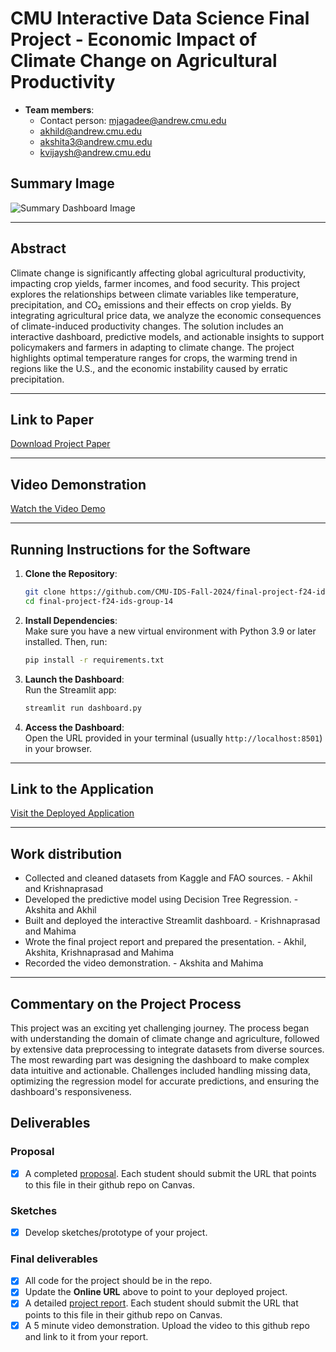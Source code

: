 # CMU Interactive Data Science Final Project - Economic Impact of Climate Change on Agricultural Productivity

* **Team members**:
  * Contact person: mjagadee@andrew.cmu.edu
  * akhild@andrew.cmu.edu
  * akshita3@andrew.cmu.edu
  * kvijaysh@andrew.cmu.edu

## Summary Image
![Summary Dashboard Image](link_to_dashboard_image)

---

## Abstract
Climate change is significantly affecting global agricultural productivity, impacting crop yields, farmer incomes, and food security. This project explores the relationships between climate variables like temperature, precipitation, and CO₂ emissions and their effects on crop yields. By integrating agricultural price data, we analyze the economic consequences of climate-induced productivity changes. The solution includes an interactive dashboard, predictive models, and actionable insights to support policymakers and farmers in adapting to climate change. The project highlights optimal temperature ranges for crops, the warming trend in regions like the U.S., and the economic instability caused by erratic precipitation.

---

## Link to Paper
[Download Project Paper](https://github.com/CMU-IDS-Fall-2024/final-project-f24-ids-group-14/blob/main/Report.md)

---

## Video Demonstration
[Watch the Video Demo](https://drive.google.com/file/d/16m7-kxxpcep9zdES6fj_2sQ3NMhoz9K5/view)

---

## Running Instructions for the Software
1. **Clone the Repository**:  
   ```bash
   git clone https://github.com/CMU-IDS-Fall-2024/final-project-f24-ids-group-14.git
   cd final-project-f24-ids-group-14
   ```

2. **Install Dependencies**:  
   Make sure you have a new virtual environment with Python 3.9 or later installed. Then, run:  
   ```bash
   pip install -r requirements.txt
   ```

3. **Launch the Dashboard**:  
   Run the Streamlit app:  
   ```bash
   streamlit run dashboard.py
   ```

4. **Access the Dashboard**:  
   Open the URL provided in your terminal (usually `http://localhost:8501`) in your browser.

---

## Link to the Application
[Visit the Deployed Application](link_to_dashboard)

---

## Work distribution
  - Collected and cleaned datasets from Kaggle and FAO sources. - Akhil and Krishnaprasad
  - Developed the predictive model using Decision Tree Regression. - Akshita and Akhil
  - Built and deployed the interactive Streamlit dashboard. - Krishnaprasad and Mahima
  - Wrote the final project report and prepared the presentation. - Akhil, Akshita, Krishnaprasad and Mahima
  - Recorded the video demonstration. - Akshita and Mahima

---

## Commentary on the Project Process
This project was an exciting yet challenging journey. The process began with understanding the domain of climate change and agriculture, followed by extensive data preprocessing to integrate datasets from diverse sources. The most rewarding part was designing the dashboard to make complex data intuitive and actionable. Challenges included handling missing data, optimizing the regression model for accurate predictions, and ensuring the dashboard's responsiveness. 

## Deliverables

### Proposal

- [x] A completed [proposal](Proposal.md). Each student should submit the URL that points to this file in their github repo on Canvas.

### Sketches

- [x] Develop sketches/prototype of your project.

### Final deliverables

- [x] All code for the project should be in the repo.
- [x] Update the **Online URL** above to point to your deployed project.
- [x] A detailed [project report](Report.md).  Each student should submit the URL that points to this file in their github repo on Canvas.
- [x] A 5 minute video demonstration.  Upload the video to this github repo and link to it from your report.
